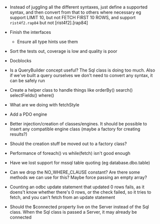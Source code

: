 * Instead of juggling all the different syntaxes, just define a supported syntax, and then convert from that to others where necessary
  eg support LIMIT 10, but not FETCH FIRST 10 ROWS, and support `rist4f2.rap84` but not [rist4f2].[rap84]

* Finish the interfaces
  - Ensure all type hints use them

* Sort the tests out, coverage is low and quality is poor

* Docblocks

* Is a QueryBuilder concept useful? The Sql class is doing too much. Also if we've built a query ourselves we don't need to convert any syntax, it can be safely run

* Create a helper class to handle things like orderBy() search() selectFields() where()

* What are we doing with fetchStyle

* Add a PDO engine

* Better injection/creation of classes/engines. It should be possible to insert any compatible engine class (maybe a factory for creating results?)

* Should the creation stuff be moved out to a factory class?

* Performance of foreach() vs while(fetch) isn't good enough

* Have we lost support for mssql table quoting (eg database.dbo.table)

* Can we drop the NO_WHERE_CLAUSE constant? Are there some methods we can use for this? Maybe force passing an empty array?

* Counting an odbc update statement that updated 0 rows fails, as it doens't know whether there's 0 rows, or the check failed, so it tries to fetch, and you can't fetch from an update statement

* Should the $connected property live on the Server instead of the Sql class. When the Sql class is passed a Server, it may already be connected
